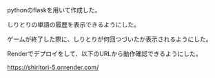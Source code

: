 pythonのflaskを用いて作成した。

しりとりの単語の履歴を表示できるようにした。

ゲームが終了した際に、しりとりが何回つづいたか表示されるようにした。

Renderでデプロイをして、以下のURLから動作確認できるようにした。

https://shiritori-5.onrender.com/
